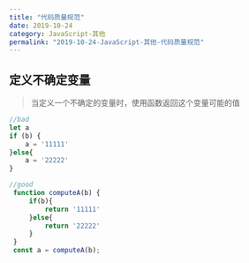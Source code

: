 ```yaml
---
title: "代码质量规范"
date: 2019-10-24
category: JavaScript-其他
permalink: "2019-10-24-JavaScript-其他-代码质量规范"
---
```

## 定义不确定变量

> 当定义一个不确定的变量时，使用函数返回这个变量可能的值

```js
//bad
let a
if (b) {
    a = '11111'
}else{
    a = '22222'
}

//good
 function computeA(b) {
     if(b){
         return '11111'
     }else{
         return '22222'
     }
 }
 const a = computeA(b);

```